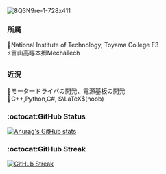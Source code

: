 ![8Q3N9re-1-728x411](https://user-images.githubusercontent.com/80198387/182848722-3bbe87f1-87fd-4208-aa24-aa0816c10c3d.jpg)

### 所属
🔭National Institute of Technology, Toyama College E3<br>
⚡富山高専本郷MechaTech

### 近況
🌱モータードライバの開発、電源基板の開発<br>
💬C++,Python,C#, $\LaTeX$(noob)<br>

### :octocat:GitHub Status<br>
[![Anurag's GitHub stats](https://github-readme-stats.vercel.app/api?username=issaimaru&theme=tokyonight
)](https://github.com/issaimaru/github-readme-stats)

### :octocat:GitHub Streak<br>
[![GitHub Streak](http://github-readme-streak-stats.herokuapp.com?user=issaimaru&theme=tokyonight&hide_border=true)](https://git.io/streak-stats)<br>

<!--
**Issaimaru/Issaimaru** is a ✨ _special_ ✨ repository because its `README.md` (this file) appears on your GitHub profile.

Here are some ideas to get you started:

- 🔭 I’m currently working on ...
- 🌱 I’m currently learning ...
- 👯 I’m looking to collaborate on ...
- 🤔 I’m looking for help with ...
- 💬 Ask me about ...
- 📫 How to reach me: ...
- 😄 Pronouns: ...
- ⚡ Fun fact: ...
-->
